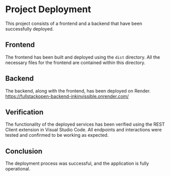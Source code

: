 # Project Deployment

This project consists of a frontend and a backend that have been successfully deployed.

## Frontend

The frontend has been built and deployed using the `dist` directory. All the necessary files for the frontend are contained within this directory.

## Backend

The backend, along with the frontend, has been deployed on Render. https://fullstackopen-backend-inkinvissible.onrender.com/

## Verification

The functionality of the deployed services has been verified using the REST Client extension in Visual Studio Code. All endpoints and interactions were tested and confirmed to be working as expected.

## Conclusion

The deployment process was successful, and the application is fully operational.